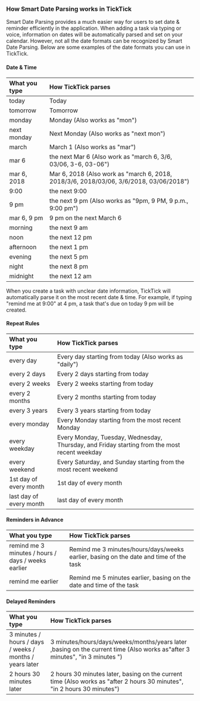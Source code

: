 ### How Smart Date Parsing works in TickTick

Smart Date Parsing provides a much easier way for users to set date & reminder efficiently in the application. When adding a task via typing or voice, information on dates will be automatically parsed and set on your calendar. However, not all the date formats can be recognized by Smart Date Parsing. Below are some examples of the date formats you can use in TickTick.

#### Date & Time

| What you type | How TickTick parses |
| :--- | :--- |
| today | Today |
| tomorrow | Tomorrow |
| monday | Monday (Also works as "mon") |
| next monday | Next Monday (Also works as "next mon") |
| march | March 1 (Also works as "mar") |
| mar 6 | the next Mar 6 (Also work as "march 6, 3/6, 03/06, 3-6, 03-06") |
| mar 6, 2018 | Mar 6, 2018 (Also work as "march 6, 2018, 2018/3/6, 2018/03/06, 3/6/2018, 03/06/2018") |
| 9:00 | the next 9:00 |
| 9 pm | the next 9 pm (Also works as "9pm, 9 PM, 9 p.m., 9:00 pm") |
| mar 6, 9 pm | 9 pm on the next March 6 |
| morning | the next 9 am |
| noon | the next 12 pm |
| afternoon | the next 1 pm |
| evening | the next 5 pm |
| night | the next 8 pm |
| midnight | the next 12 am |

When you create a task with unclear date information, TickTick will automatically parse it on the most recent date & time. For example, if typing "remind me at 9:00" at 4 pm, a task that's due on today 9 pm will be created.

#### Repeat Rules

| What you type | How TickTick parses |
| :--- | :--- |
| every day | Every day starting from today (Also works as "daily") |
| every 2 days | Every 2 days starting from today |
| every 2 weeks | Every 2 weeks starting from today |
| every 2 months | Every 2 months starting from today |
| every 3 years | Every 3 years starting from today |
| every monday | Every Monday starting from the most recent Monday |
| every weekday | Every Monday, Tuesday, Wednesday, Thursday, and Friday starting from the most recent weekday |
| every weekend | Every Saturday, and Sunday starting from the most recent weekend |
| 1st day of every month | 1st day of every month |
| last day of every month | last day of every month |

#### Reminders in Advance

| What you type | How TickTick parses |
| :--- | :--- |
| remind me 3 minutes / hours / days / weeks earlier | Remind me 3 minutes/hours/days/weeks earlier, basing on the date and time of the task |
| remind me earlier | Remind me 5 minutes earlier, basing on the date and time of the task |

#### Delayed Reminders

| What you type | How TickTick parses |
| :--- | :--- |
| 3 minutes / hours / days / weeks / months / years later | 3 minutes/hours/days/weeks/months/years later ,basing on the current time (Also works as"after 3 minutes", "in 3 minutes ") |
| 2 hours 30 minutes later | 2 hours 30 minutes later, basing on the current time (Also works as "after 2 hours 30 minutes", "in 2 hours 30 minutes") |


